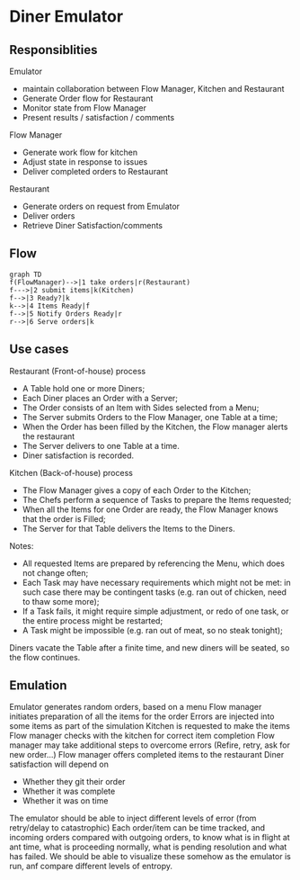 # Diner Emulator

## Responsiblities

Emulator
- maintain collaboration between Flow Manager, Kitchen and Restaurant
- Generate Order flow for Restaurant
- Monitor state from Flow Manager
- Present results / satisfaction / comments

Flow Manager
- Generate work flow for kitchen
- Adjust state in response to issues
- Deliver completed orders to Restaurant

Restaurant
- Generate orders on request from Emulator
- Deliver orders
- Retrieve Diner Satisfaction/comments

## Flow

```mermaid
graph TD
f(FlowManager)-->|1 take orders|r(Restaurant)
f--->|2 submit items|k(Kitchen)
f-->|3 Ready?|k
k-->|4 Items Ready|f
f-->|5 Notify Orders Ready|r
r-->|6 Serve orders|k
```

## Use cases

Restaurant (Front-of-house) process
- A Table hold one or more Diners;
- Each Diner places an Order with a Server;
- The Order consists of an Item with Sides selected from a Menu;
- The Server submits Orders to the Flow Manager, one Table at a time;
- When the Order has been filled by the Kitchen, the Flow manager alerts the restaurant
- The Server delivers to one Table at a time.
- Diner satisfaction is recorded.

Kitchen (Back-of-house) process
- The Flow Manager gives a copy of each Order to the Kitchen;
- The Chefs perform a sequence of Tasks to prepare the Items requested;
- When all the Items for one Order are ready, the Flow Manager knows that the order is Filled;
- The Server for that Table delivers the Items to the Diners.

Notes:
- All requested Items are prepared by referencing the Menu, which does not change often;
- Each Task may have necessary requirements which might not be met: in such case there may be contingent tasks (e.g. ran out of chicken, need to thaw some more);
- If a Task fails, it might require simple adjustment, or redo of one task, or the entire process might be restarted;
- A Task might be impossible (e.g. ran out of meat, so no steak tonight);

Diners vacate the Table after a finite time, and new diners will be seated, so the flow continues.

## Emulation

Emulator generates random orders, based on a menu
Flow manager initiates preparation of all the items for the order
Errors are injected into some items as part of the simulation
Kitchen is requested to make the items
Flow manager checks with the kitchen for correct item completion
Flow manager may take additional steps to overcome errors
(Refire, retry, ask for new order...)
Flow manager offers completed items to the restaurant
Diner satisfaction will depend on
- Whether they git their order
- Whether it was complete
- Whether it was on time

The emulator should be able to inject different levels of error (from retry/delay to catastrophic)
Each order/item can be time tracked, and incoming orders compared with outgoing orders, to know what is in flight at ant time, what is proceeding normally, what is pending resolution and what has failed.
We should be able to visualize these somehow as the emulator is run, anf compare different levels of entropy.



